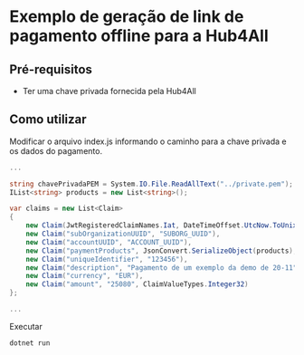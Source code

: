 # Exemplo de geração de link de pagamento offline para a Hub4All

## Pré-requisitos
 - Ter uma chave privada fornecida pela Hub4All

## Como utilizar


Modificar o arquivo index.js informando o caminho para a chave privada e os dados do pagamento.
```csharp
...

string chavePrivadaPEM = System.IO.File.ReadAllText("../private.pem");
IList<string> products = new List<string>();

var claims = new List<Claim>
{
    new Claim(JwtRegisteredClaimNames.Iat, DateTimeOffset.UtcNow.ToUnixTimeSeconds().ToString(), ClaimValueTypes.Integer64),
    new Claim("subOrganizationUUID", "SUBORG_UUID"),
    new Claim("accountUUID", "ACCOUNT_UUID"),
    new Claim("paymentProducts", JsonConvert.SerializeObject(products), JsonClaimValueTypes.JsonArray),
    new Claim("uniqueIdentifier", "123456"),
    new Claim("description", "Pagamento de um exemplo da demo de 20-11"),
    new Claim("currency", "EUR"),
    new Claim("amount", "25080", ClaimValueTypes.Integer32)
};

...


```

Executar
```bash
dotnet run
```